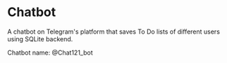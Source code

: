 # Chatbot

A chatbot on Telegram's platform that saves To Do lists of different users using SQLite backend.

Chatbot name: @Chat121_bot
